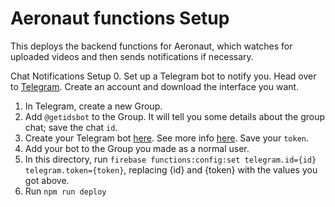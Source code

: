 # Aeronaut functions Setup

This deploys the backend functions for Aeronaut, which watches for uploaded videos and then sends notifications if necessary.

Chat Notifications Setup
0. Set up a Telegram bot to notify you. Head over to [Telegram](https://telegram.org/). Create an account and download the interface you want.
1. In Telegram, create a new Group. 
2. Add `@getidsbot` to the Group. It will tell you some details about the group chat; save the chat `id`.
3. Create your Telegram bot [here](`https://t.me/botfather`). See more info [here](https://core.telegram.org/bots#3-how-do-i-create-a-bot). Save your `token`.
4. Add your bot to the Group you made as a normal user.
5. In this directory, run `firebase functions:config:set telegram.id={id} telegram.token={token}`, replacing {id} and {token} with the values you got above.    
6. Run `npm run deploy`